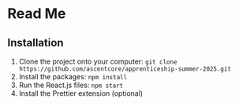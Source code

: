 # Read Me

## Installation

1. Clone the project onto your computer: `git clone https://github.com/ascentcore/apprenticeship-summer-2025.git`
2. Install the packages: `npm install`
3. Run the React.js files: `npm start`
4. Install the Prettier extension (optional)